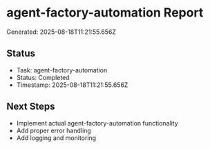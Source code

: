 # agent-factory-automation Report

Generated: 2025-08-18T11:21:55.656Z

## Status
- Task: agent-factory-automation
- Status: Completed
- Timestamp: 2025-08-18T11:21:55.656Z

## Next Steps
- Implement actual agent-factory-automation functionality
- Add proper error handling
- Add logging and monitoring
